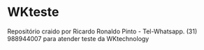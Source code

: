 # WKteste
Repositório craido por Ricardo Ronaldo Pinto - Tel-Whatsapp. (31) 988944007 para atender teste da WKtechnology
